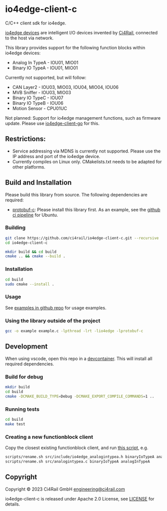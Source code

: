 # io4edge-client-c
C/C++ client sdk for io4edge.

[io4edge devices](https://docs.ci4rail.com/edge-solutions/io4edge/) are intelligent I/O devices invented by [Ci4Rail](https://www.ci4rail.com), connected to the host via network.

This library provides support for the following function blocks within io4edge devices:
* Analog In TypeA - IOU01, MIO01
* Binary IO TypeA - IOU01, MIO01

Currently not supported, but will follow:
* CAN Layer2 - IOU03, MIO03, IOU04, MIO04, IOU06
* MVB Sniffer - IOU03, MIO03
* Binary IO TypeC - IOU07
* Binary IO TypeB - IOU06
* Motion Sensor - CPU01UC

Not planned: Support for io4edge management functions, such as firmware update. Please use [io4edge-client-go](http://github.com/ci4rail/io4edge-client-go) for this.

## Restrictions: 

* Service addressing via MDNS is currently not supported. Please use the IP address and port of the io4edge device.
* Currently compiles on Linux only. CMakelists.txt needs to be adapted for other platforms.

## Build and Installation

Please build this library from source. The following dependencies are required:

* [protobuf-c](https://github.com/protobuf-c/protobuf-c): Please install this library first. As an example, see the [github ci pipeline](.github/workflows/buildtest.yml) for Ubuntu.


### Building 

```bash
git clone https://github.com/ci4rail/io4edge-client-c.git --recursive
cd io4edge-client-c

mkdir build && cd build
cmake .. && cmake --build .
```

### Installation

```bash 
cd build
sudo cmake --install .
```
### Usage

See [examples in github repo](https://github.com/ci4rail/io4edge-client-c/examples) for usage examples.

### Using the library outside of the project

```bash
gcc -o example example.c -lpthread -lrt -lio4edge -lprotobuf-c
```

## Development

When using vscode, open this repo in a [devcontainer](./devcontainer). This will install all required dependencies.

### Build for debug
    
```bash
mkdir build
cd build
cmake -DCMAKE_BUILD_TYPE=Debug -DCMAKE_EXPORT_COMPILE_COMMANDS=1 ..
```
### Running tests

```bash
cd build
make test
```

### Creating a new functionblock client

Copy the closest existing functionblock client, and run [this script](./scripts/rename.sh), e.g.

```bash
scripts/rename.sh src/include/io4edge_analogintypea.h binaryIoTypeA analogInTypeA
scripts/rename.sh src/analogintypea.c binaryIoTypeA analogInTypeA  
```


## Copyright

Copyright © 2023 Ci4Rail GmbH <engineering@ci4rail.com>

io4edge-client-c is released under Apache 2.0 License, see [LICENSE](LICENSE) for details.
